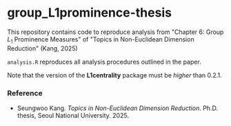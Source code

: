 # group_L1prominence-thesis

This repository contains code to reproduce analysis from "Chapter 6: Group *L*<sub>1</sub> Prominence Measures" of "Topics in Non-Euclidean Dimension Reduction" (Kang, 2025)

`analysis.R` reproduces all analysis procedures outlined in the paper.

Note that the version of the **L1centrality** package must be *higher* than 0.2.1.

### Reference

-   Seungwoo Kang. *Topics in Non-Euclidean Dimension Reduction*. Ph.D. thesis, Seoul National University. 2025.
